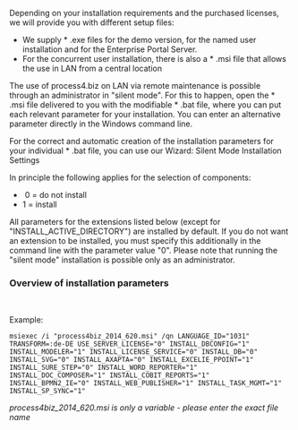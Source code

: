 Depending on your installation requirements and the purchased licenses,
we will provide you with different setup files:

-   We supply \* .exe files for the demo version, for the named user
    installation and for the Enterprise Portal Server.
-   For the concurrent user installation, there is also a \* .msi file
    that allows the use in LAN from a central location

The use of process4.biz on LAN via remote maintenance is possible
through an administrator in "silent mode". For this to happen, open the
\* .msi file delivered to you with the modifiable \* .bat file, where
you can put each relevant parameter for your installation. You can enter
an alternative parameter directly in the Windows command line.

For the correct and automatic creation of the installation parameters
for your individual \* .bat file, you can use our Wizard: Silent Mode
Installation Settings

In principle the following applies for the selection of components:

-    0 = do not install
-   1 = install

All parameters for the extensions listed below (except for
"INSTALL\_ACTIVE\_DIRECTORY") are installed by default. If you do not
want an extension to be installed, you must specify this additionally in
the command line with the parameter value "0". Please note that running
the "silent mode" installation is possible only as an administrator.

### Overview of installation parameters

 

Example:

    msiexec /i "process4biz_2014_620.msi" /qn LANGUAGE_ID="1031" TRANSFORM=:de-DE USE_SERVER_LICENSE="0" INSTALL_DBCONFIG="1" INSTALL_MODELER="1" INSTALL_LICENSE_SERVICE="0" INSTALL_DB="0" INSTALL_SVG="0" INSTALL_AXAPTA="0" INSTALL_EXCELIE_PPOINT="1" INSTALL_SURE_STEP="0" INSTALL_WORD_REPORTER="1" INSTALL_DOC_COMPOSER="1" INSTALL_COBIT_REPORTS="1" INSTALL_BPMN2_IE="0" INSTALL_WEB_PUBLISHER="1" INSTALL_TASK_MGMT="1" INSTALL_SP_SYNC="1"

*process4biz\_2014\_620.msi is only a variable - please enter the exact
file name*